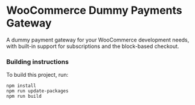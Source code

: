 # WooCommerce Dummy Payments Gateway

A dummy payment gateway for your WooCommerce development needs, with built-in support for subscriptions and the block-based checkout.

### Building instructions

To build this project, run: 

```
npm install
npm run update-packages
npm run build
```
